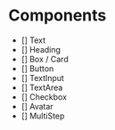 # Components

- [] Text
- [] Heading
- [] Box / Card
- [] Button
- [] TextInput
- [] TextArea
- [] Checkbox
- [] Avatar
- [] MultiStep